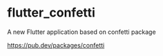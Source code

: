# flutter_confetti

A new Flutter application based on confetti package

https://pub.dev/packages/confetti

